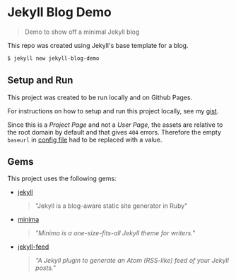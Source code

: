 # Jekyll Blog Demo
> Demo to show off a minimal Jekyll blog

This repo was created using Jekyll's base template for a blog.

```bash
$ jekyll new jekyll-blog-demo
```

## Setup and Run

This project was created to be run locally and on Github Pages.

For instructions on how to setup and run this project locally, see my [gist](https://gist.github.com/MichaelCurrin/1085ab164550b31272699920b5549d4b).

Since this is a _Project Page_ and not a _User Page_, the assets are relative to the root domain by default and that gives `404` errors. Therefore the empty `baseurl` in [config file](_config.yml) had to be replaced with a value.


## Gems

This project uses the following gems:

- [jekyll](https://github.com/jekyll/jekyll)
    > "Jekyll is a blog-aware static site generator in Ruby"
- [minima](https://github.com/jekyll/minima)
    > _"Minima is a one-size-fits-all Jekyll theme for writers."_
- [jekyll-feed](https://github.com/jekyll/jekyll-feed)
    > _"A Jekyll plugin to generate an Atom (RSS-like) feed of your Jekyll posts."_
